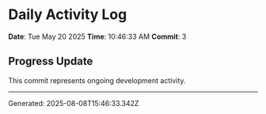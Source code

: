 # Daily Activity Log

**Date**: Tue May 20 2025
**Time**: 10:46:33 AM
**Commit**: 3

## Progress Update

This commit represents ongoing development activity.

---
Generated: 2025-08-08T15:46:33.342Z
